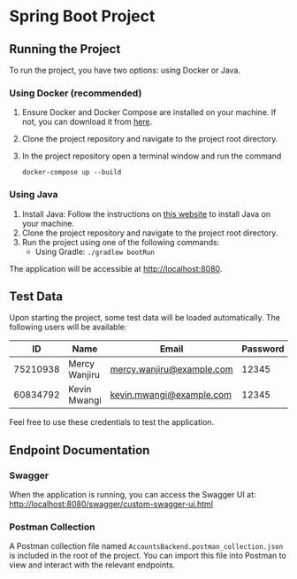 # Spring Boot Project

## Running the Project

To run the project, you have two options: using Docker or Java.

### Using Docker (recommended)

1. Ensure Docker and Docker Compose are installed on your machine. If not, you can download it
   from [here](https://docs.docker.com/compose/install/).
2. Clone the project repository and navigate to the project root directory.

3. In the project repository open a terminal window and run the command

   ```
   docker-compose up --build
   ```

### Using Java

1. Install Java: Follow the instructions on [this website](https://www.java.com/en/download/help/download_options.html)
   to install Java on your machine.
2. Clone the project repository and navigate to the project root directory.
3. Run the project using one of the following commands:
    - Using Gradle: `./gradlew bootRun`

The application will be accessible at [http://localhost:8080](http://localhost:8080).

## Test Data

Upon starting the project, some test data will be loaded automatically. The following users will be available:

| ID       | Name          | Email                     | Password |
|----------|---------------|---------------------------|----------|
| 75210938 | Mercy Wanjiru | mercy.wanjiru@example.com | 12345    |
| 60834792 | Kevin Mwangi  | kevin.mwangi@example.com  | 12345    |

Feel free to use these credentials to test the application.

## Endpoint Documentation

### Swagger

When the application is running, you can access the Swagger UI at:
[http://localhost:8080/swagger/custom-swagger-ui.html](http://localhost:8080/swagger/custom-swagger-ui.html)

### Postman Collection

A Postman collection file named `AccountsBackend.postman_collection.json` is included in the root of the project. You
can import this file into Postman to view and interact with the relevant endpoints.
